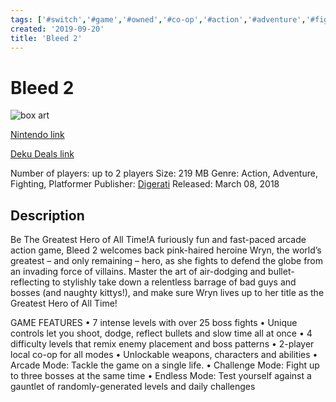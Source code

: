 ```yaml
---
tags: ['#switch','#game','#owned','#co-op','#action','#adventure','#fighting','#platformer']
created: '2019-09-20'
title: 'Bleed 2'
---
```

# Bleed 2

![box art](https://assets.nintendo.com/image/upload/c_pad,f_auto,h_613,q_auto,w_1089/ncom/en_US/games/switch/b/bleed-2-switch/hero?v=2021042919)

[Nintendo link](https://www.nintendo.com/games/detail/bleed-2-switch/)

[Deku Deals link](https://www.dekudeals.com/items/bleed-2)

Number of players: up to 2 players
Size: 219 MB
Genre: Action, Adventure, Fighting, Platformer
Publisher: [Digerati](https://www.dekudeals.com/games?include[collection]=true&filter[publisher]=Digerati)
Released: March 08, 2018

## Description

Be The Greatest Hero of All Time!A furiously fun and fast-paced arcade action game, Bleed 2 welcomes back pink-haired heroine Wryn, the world’s greatest – and only remaining – hero, as she fights to defend the globe from an invading force of villains. Master the art of air-dodging and bullet-reflecting to stylishly take down a relentless barrage of bad guys and bosses (and naughty kittys!), and make sure Wryn lives up to her title as the Greatest Hero of All Time!

GAME FEATURES
• 7 intense levels with over 25 boss fights
• Unique controls let you shoot, dodge, reflect bullets and slow time all at once
• 4 difficulty levels that remix enemy placement and boss patterns
• 2-player local co-op for all modes
• Unlockable weapons, characters and abilities
• Arcade Mode: Tackle the game on a single life.
• Challenge Mode: Fight up to three bosses at the same time
• Endless Mode: Test yourself against a gauntlet of randomly-generated levels and daily challenges
